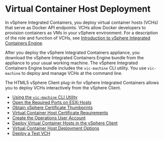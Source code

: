 <!-- THIS TOPIC IS LINKED FROM THE GETTING STARTED PAGE / UI -->

# Virtual Container Host Deployment #

In vSphere Integrated Containers, you deploy virtual container hosts (VCHs) that serve as Docker API endpoints. VCHs allow Docker developers to provision containers as VMs in your vSphere environment. For a description of the role and function of VCHs, see [Introduction to vSphere Integrated Containers Engine](../vic_overview/intro_to_vic_engine.md). 

After you deploy the vSphere Integrated Containers appliance, you download the vSphere Integrated Containers Engine bundle from the appliance to your usual working machine. The vSphere Integrated Containers Engine bundle includes the `vic-machine` CLI utility. You use `vic-machine` to deploy and manage VCHs at the command line. 

The HTML5 vSphere Client plug-in for vSphere Integrated Containers allows you to deploy VCHs interactively from the vSphere Client.

- [Using the `vic-machine` CLI Utility](using_vicmachine.md)
- [Open the Required Ports on ESXi Hosts](open_ports_on_hosts.md)
- [Obtain vSphere Certificate Thumbprints](obtain_thumbprint.md)
- [Virtual Container Host Certificate Requirements](vch_cert_reqs.md)
- [Create the Operations User Account](create_ops_user.md)
- [Deploy Virtual Container Hosts in the vSphere Client](deploy_vch_client.md)
- [Virtual Container Host Deployment Options](vch_deployment_options.md) 
- [Deploy a Test VCH](deploy_test_vch.md)